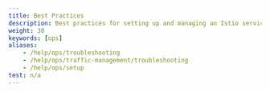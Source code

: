 ```yaml
---
title: Best Practices
description: Best practices for setting up and managing an Istio service mesh.
weight: 30
keywords: [ops]
aliases:
    - /help/ops/troubleshooting
    - /help/ops/traffic-management/troubleshooting
    - /help/ops/setup
test: n/a
---
```

